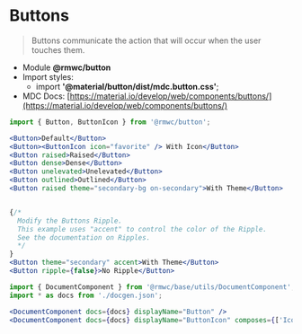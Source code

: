 # Buttons

> Buttons communicate the action that will occur when the user touches them.

- Module **@rmwc/button**  
- Import styles:
  - import **'@material/button/dist/mdc.button.css'**;
- MDC Docs: [https://material.io/develop/web/components/buttons/](https://material.io/develop/web/components/buttons/)

```jsx render
import { Button, ButtonIcon } from '@rmwc/button';

<Button>Default</Button>
<Button><ButtonIcon icon="favorite" /> With Icon</Button>
<Button raised>Raised</Button>
<Button dense>Dense</Button>
<Button unelevated>Unelevated</Button>
<Button outlined>Outlined</Button>
<Button raised theme="secondary-bg on-secondary">With Theme</Button>


{/*
  Modify the Buttons Ripple.
  This example uses "accent" to control the color of the Ripple.
  See the documentation on Ripples.
  */
}
<Button theme="secondary" accent>With Theme</Button>
<Button ripple={false}>No Ripple</Button>
```

```jsx renderOnly
import { DocumentComponent } from '@rmwc/base/utils/DocumentComponent';
import * as docs from './docgen.json';

<DocumentComponent docs={docs} displayName="Button" />
<DocumentComponent docs={docs} displayName="ButtonIcon" composes={['Icon']} />
```
